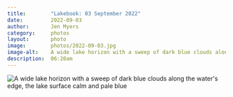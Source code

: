 ```yaml
---
title:        "Lakebook: 03 September 2022"
date:         2022-09-03
author:       Jen Myers
category:     photos
layout:       photo
image:        photos/2022-09-03.jpg
image-alt:    A wide lake horizon with a sweep of dark blue clouds along the water's edge, the lake surface calm and pale blue
description:  06:20am
---
```


<div><img alt="A wide lake horizon with a sweep of dark blue clouds along the water's edge, the lake surface calm and pale blue" src="{{ site.baseurl }}/images/photos/2022-09-03.jpg" /></div>

